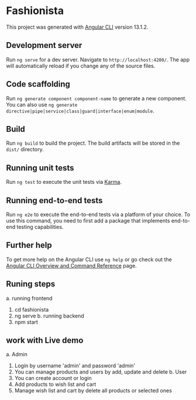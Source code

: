 # Fashionista

This project was generated with [Angular CLI](https://github.com/angular/angular-cli) version 13.1.2.

## Development server

Run `ng serve` for a dev server. Navigate to `http://localhost:4200/`. The app will automatically reload if you change any of the source files.

## Code scaffolding

Run `ng generate component component-name` to generate a new component. You can also use `ng generate directive|pipe|service|class|guard|interface|enum|module`.

## Build

Run `ng build` to build the project. The build artifacts will be stored in the `dist/` directory.

## Running unit tests

Run `ng test` to execute the unit tests via [Karma](https://karma-runner.github.io).

## Running end-to-end tests

Run `ng e2e` to execute the end-to-end tests via a platform of your choice. To use this command, you need to first add a package that implements end-to-end testing capabilities.

## Further help

To get more help on the Angular CLI use `ng help` or go check out the [Angular CLI Overview and Command Reference](https://angular.io/cli) page.

## Runing steps 
a. running frontend
1. cd fashionista
2. ng serve
b. running backend
1. npm start
## work with Live demo
a. Admin
1. Login by username 'admin' and password 'admin'
2. You can manage products and users by add, update and delete
b. User
1. You can create account or login
2. Add products to wish list and cart 
3. Manage wish list and cart by delete all products or selected ones
